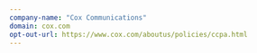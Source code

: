 ```yaml
---
company-name: "Cox Communications"
domain: cox.com
opt-out-url: https://www.cox.com/aboutus/policies/ccpa.html
---
```





